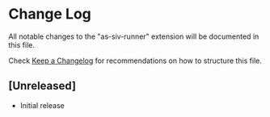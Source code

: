 # Change Log

All notable changes to the "as-siv-runner" extension will be documented in this file.

Check [Keep a Changelog](http://keepachangelog.com/) for recommendations on how to structure this file.

## [Unreleased]

- Initial release